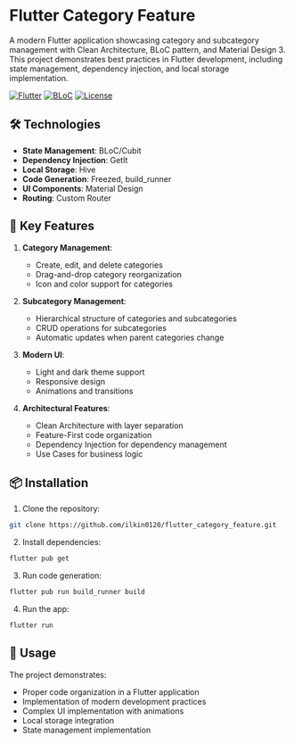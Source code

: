 # Flutter Category Feature

A modern Flutter application showcasing category and subcategory management with Clean Architecture, BLoC pattern, and Material Design 3. This project demonstrates best practices in Flutter development, including state management, dependency injection, and local storage implementation.

[![Flutter](https://img.shields.io/badge/Flutter-3.19-blue)](https://flutter.dev)
[![BLoC](https://img.shields.io/badge/BLoC-9.1.1-blueviolet)](https://bloclibrary.dev)
[![License](https://img.shields.io/badge/License-MIT-green)](LICENSE)

## 🛠 Technologies

- **State Management**: BLoC/Cubit
- **Dependency Injection**: GetIt
- **Local Storage**: Hive
- **Code Generation**: Freezed, build_runner
- **UI Components**: Material Design
- **Routing**: Custom Router

## 🔑 Key Features

1. **Category Management**:
   - Create, edit, and delete categories
   - Drag-and-drop category reorganization
   - Icon and color support for categories

2. **Subcategory Management**:
   - Hierarchical structure of categories and subcategories
   - CRUD operations for subcategories
   - Automatic updates when parent categories change

3. **Modern UI**:
   - Light and dark theme support
   - Responsive design
   - Animations and transitions

4. **Architectural Features**:
   - Clean Architecture with layer separation
   - Feature-First code organization
   - Dependency Injection for dependency management
   - Use Cases for business logic

## 📦 Installation

1. Clone the repository:
```bash
git clone https://github.com/ilkin0120/flutter_category_feature.git
```

2. Install dependencies:
```bash
flutter pub get
```

3. Run code generation:
```bash
flutter pub run build_runner build
```

4. Run the app:
```bash
flutter run
```

## 🎯 Usage

The project demonstrates:
- Proper code organization in a Flutter application
- Implementation of modern development practices
- Complex UI implementation with animations
- Local storage integration
- State management implementation
